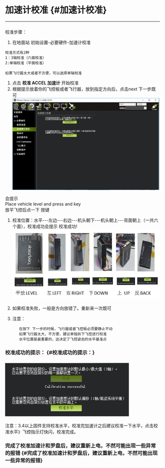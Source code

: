 # 加速计校准 {#加速计校准}

---

### 

校准步骤：

1. 在地面站 初始设置-必要硬件-加速计校准

```
校准方式有2种
1：3轴校准（六面校准）
2:单轴校准（平面校准）

如果飞行器太大或者不方便，可以选择单轴校准
```

1. 点击
   **校准 ACCEL 加速计**
   开始校准
2. 根据提示放着你的飞控板或者飞行器，放到指定方向后，点击next 下一步既可![](/assets/acc_cal.png)

会提示  
Place vehicle level and press and key  
放平飞控后点一下 按键

1. 校准位置：水平---左边---右边---机头朝下---机头朝上---背面朝上（一共六个面），校准成功会提示 校准成功!  
   ![](/assets/jia.jpg)

2. 如果校准失败，一般是方向放错了。重新来一次既可

3. 注意：

   ```
      在按下 下一步的时候，飞行器或者飞控板必须要静止不动
      如果飞行器太大，不方便，建议单独拆下飞控进行校准
      水平位置是最重要的，这决定了飞控姿态的水平基准点
   ```

### 校准成功的提示： {#校准成功的提示：}

### ![](/assets/cal_succ.png)

注意：3.4以上固件支持校准水平，校准完加速计之后建议校准一下水平，点击校准水平》飞控指示灯快闪，校准完成。

### 完成了校准加速计和罗盘后，建议重新上电，不然可能出现一些异常的报错 {#完成了校准加速计和罗盘后，建议重新上电，不然可能出现一些异常的报错}



